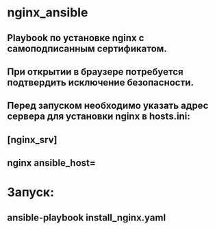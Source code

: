 # nginx_ansible

 
## Playbook по установке nginx с самоподписанным сертификатом.
## При открытии в браузере потребуется подтвердить исключение безопасности.
## Перед запуском необходимо указать адрес сервера для установки nginx в hosts.ini:

## [nginx_srv]
## nginx ansible_host=<ip address>

# Запуск:
## ansible-playbook install_nginx.yaml
